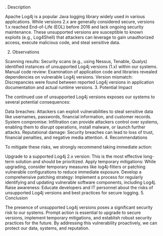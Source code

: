 . Description

Apache Log4j is a popular Java logging library widely used in various applications. While versions 2.x are generally considered secure, versions 1.x reached End-of-Life (EOL) before 2016 and lack ongoing security maintenance. These unsupported versions are susceptible to known exploits (e.g., Log4Shell) that attackers can leverage to gain unauthorized access, execute malicious code, and steal sensitive data.

2. Observations

Scanning results: Security scans (e.g., using Nessus, Tenable, Qualys) identified instances of unsupported Log4j versions (1.x) within our systems.
Manual code review: Examination of application code and libraries revealed dependencies on vulnerable Log4j versions.
Version mismatch: Discrepancies were found between reported Log4j versions in application documentation and actual runtime versions.
3. Potential Impact

The continued use of unsupported Log4j versions exposes our systems to several potential consequences:

Data breaches: Attackers can exploit vulnerabilities to steal sensitive data like usernames, passwords, financial information, and customer records.
System compromise: Infiltration can provide attackers control over systems, enabling them to disrupt operations, install malware, or launch further attacks.
Reputational damage: Security breaches can lead to loss of trust, financial penalties, and negative media attention.
4. Recommendations

To mitigate these risks, we strongly recommend taking immediate action:

Upgrade to a supported Log4j 2.x version: This is the most effective long-term solution and should be prioritized.
Apply temporary mitigations: While upgrading, consider temporary measures like log4j-filters or patching vulnerable configurations to reduce immediate exposure.
Develop a comprehensive patching strategy: Implement a process for regularly identifying and updating vulnerable software components, including Log4j.
Raise awareness: Educate developers and IT personnel about the risks of unsupported Log4j versions and best practices for secure logging.
5. Conclusion

The presence of unsupported Log4j versions poses a significant security risk to our systems. Prompt action is essential to upgrade to secure versions, implement temporary mitigations, and establish robust security practices for the future. By addressing this vulnerability proactively, we can protect our data, systems, and reputation.
